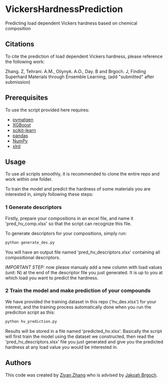 # VickersHardnessPrediction
Predicting load dependent Vickers hardness based on chemical composition

## Citations

To cite the prediction of load dependent Vickers hardness, please reference the following work:

Zhang. Z, Tehrani. A.M., Oliynyk. A.O., Day. B and Brgoch. J, Finding Superhard Materials through Ensemble Learning, (add "submitted" after submission)

##  Prerequisites

To use the script provided here requires:

- [pymatgen](http://pymatgen.org)
- [XGBoost](https://xgboost.readthedocs.io/en/latest/#)
- [scikit-learn](http://scikit-learn.org/stable/)
- [pandas](https://pandas.pydata.org/pandas-docs/stable/index.html)
- [NumPy](https://docs.scipy.org/doc/numpy/index.html)
- [xlrd](https://xlrd.readthedocs.io/en/latest/index.html)

## Usage

To use all scripts smoothly, it is recommended to clone the entire repo and work within one folder.

To train the model and predict the hardness of some materials you are interested in, simply following these steps:

### 1 Generate descriptors

Firstly, prepare your compositions in an excel file, and name it 'pred_hv_comp.xlsx' so that the script can recognize this file.

To generate descriptors for your compositions, simply run:

```bash
python generate_des.py
```

You will have an output file named 'pred_hv_descriptors.xlsx' containing all compositional descriptors.

*IMPORTANT STEP:* now please manualy add a new column with load values (unit: N) at the end of the descriptor file you just generated. It is up to you at which load you want to predict the hardness.

### 2 Train the model and make prediction of your compounds

We have provided the training dataset in this repo ('hv_des.xlsx') for your interest, and the training process automatically done when you run the prediciton script as this:

```bash
python hv_prediction.py
```

Results will be stored in a file named 'predicted_hv.xlsx'. Basically the script will first train the model using the dataset we constructed, then read the 'pred_hv_descriptors.xlsx' file you just generated and give you the predicted hardness at any load value you would be interested in.

## Authors

This code was created by [Ziyan Zhang](https://github.com/ziyan1996) who is advised by [Jakoah Brgoch](https://www.brgochchemistry.com/).

